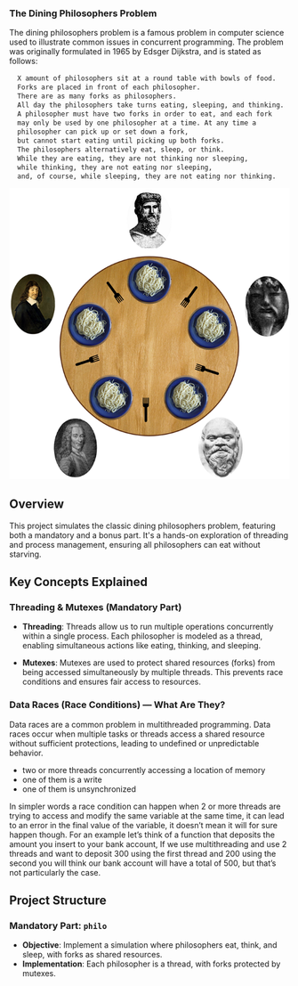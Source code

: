 ### The Dining Philosophers Problem
The dining philosophers problem is a famous problem in computer science used to illustrate common issues in concurrent programming. The problem was originally formulated in 1965 by Edsger Dijkstra, and is stated as follows:

      X amount of philosophers sit at a round table with bowls of food.
      Forks are placed in front of each philosopher.
      There are as many forks as philosophers.
      All day the philosophers take turns eating, sleeping, and thinking.
      A philosopher must have two forks in order to eat, and each fork
      may only be used by one philosopher at a time. At any time a
      philosopher can pick up or set down a fork,
      but cannot start eating until picking up both forks.
      The philosophers alternatively eat, sleep, or think.
      While they are eating, they are not thinking nor sleeping,
      while thinking, they are not eating nor sleeping,
      and, of course, while sleeping, they are not eating nor thinking.
      
  ![Image Description](https://github.com/iobba/philosophers/blob/master/philo/zphilo_img.png)

## Overview

This project simulates the classic dining philosophers problem, featuring both a mandatory and a bonus part. It's a hands-on exploration of threading and process management, ensuring all philosophers can eat without starving.

## Key Concepts Explained

### Threading & Mutexes (Mandatory Part)

- **Threading**: Threads allow us to run multiple operations concurrently within a single process. Each philosopher is modeled as a thread, enabling simultaneous actions like eating, thinking, and sleeping.

- **Mutexes**: Mutexes are used to protect shared resources (forks) from being accessed simultaneously by multiple threads. This prevents race conditions and ensures fair access to resources.

### Data Races (Race Conditions) — What Are They?
Data races are a common problem in multithreaded programming. Data races occur when multiple tasks or threads access a shared resource without sufficient protections, leading to undefined or unpredictable behavior.

- two or more threads concurrently accessing a location of memory
- one of them is a write
- one of them is unsynchronized
  
In simpler words a race condition can happen when 2 or more threads are trying to access and modify the same variable at the same time, it can lead to an error in the final value of the variable, it doesn’t mean it will for sure happen though. For an example let’s think of a function that deposits the amount you insert to your bank account, If we use multithreading and use 2 threads and want to deposit 300 using the first thread and 200 using the second you will think our bank account will have a total of 500, but that’s not particularly the case.

## Project Structure

### Mandatory Part: `philo`

- **Objective**: Implement a simulation where philosophers eat, think, and sleep, with forks as shared resources.
- **Implementation**: Each philosopher is a thread, with forks protected by mutexes.

